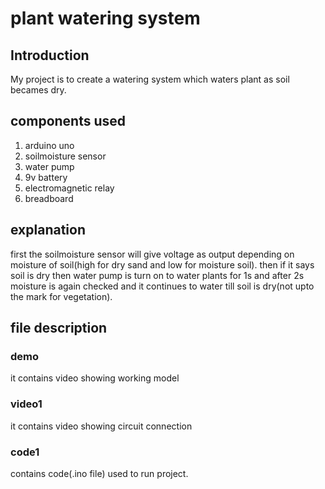 # plant watering system

## Introduction
My project is to create a watering system which waters plant as soil becames dry.

## components used
1. arduino uno
2. soilmoisture sensor
3. water pump
4. 9v battery
5. electromagnetic relay
6. breadboard

## explanation 
first the soilmoisture sensor will give voltage as output depending on moisture of soil(high for dry sand and low for moisture soil). then if it says soil is dry then water pump is turn on to water plants for 1s and after 2s moisture is again checked and it continues to water till soil is dry(not upto the mark for vegetation).

##  file description
### demo
it contains video showing working model
### video1
it contains video showing circuit connection
### code1
contains code(.ino file) used to run project.
